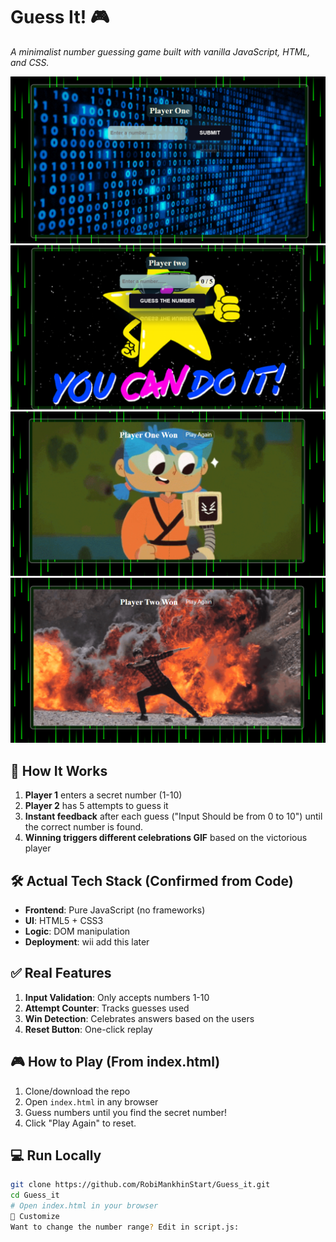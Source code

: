 # Guess It! 🎮  
*A minimalist number guessing game built with vanilla JavaScript, HTML, and CSS.*

![Player_one giving number](./screenshot_1.png) ![Player_two_Guessing](./screenshot_2.png) ![Player 1 Wins](./screenshot_4.png) ![Player 2 Wins](./screenshot_3.png)

## 🎯 **How It Works**
1. **Player 1** enters a secret number (1-10)  
2. **Player 2** has 5 attempts to guess it  
3. **Instant feedback** after each guess ("Input Should be from 0 to 10") until the correct number is found. 
4. **Winning triggers different celebrations GIF** based on the victorious player   

## 🛠️ **Actual Tech Stack** (Confirmed from Code)
- **Frontend**: Pure JavaScript (no frameworks)
- **UI**: HTML5 + CSS3
- **Logic**: DOM manipulation
- **Deployment**: wii add this later

## ✅ **Real Features**
1. **Input Validation**: Only accepts numbers 1-10   
3. **Attempt Counter**: Tracks guesses used  
4. **Win Detection**: Celebrates answers based on the users 
5. **Reset Button**: One-click replay  

## 🎮 **How to Play** (From index.html)
1. Clone/download the repo
2. Open `index.html` in any browser
3. Guess numbers until you find the secret number!
4. Click "Play Again" to reset.

## 💻 **Run Locally**
```bash
git clone https://github.com/RobiMankhinStart/Guess_it.git
cd Guess_it
# Open index.html in your browser
🔧 Customize
Want to change the number range? Edit in script.js:

